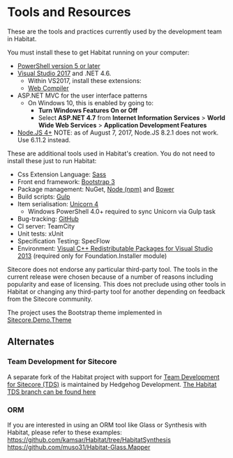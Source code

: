 # Tools and Resources

These are the tools and practices currently used by the development team in Habitat.

You must install these to get Habitat running on your computer:

* [PowerShell version 5 or later](https://www.microsoft.com/en-us/download/details.aspx?id=50395)
* [Visual Studio 2017](https://www.visualstudio.com/downloads/) and .NET 4.6.
  * Within VS2017, install these extensions:
  * [Web Compiler](https://marketplace.visualstudio.com/items?itemName=MadsKristensen.WebCompiler)
* ASP.NET MVC for the user interface patterns
  * On Windows 10, this is enabled by going to:
    * **Turn Windows Features On or Off**
    * Select **ASP.NET 4.7** from **Internet Information Services** > **World Wide Web Services** > **Application Development Features**
* [Node.JS 4+](https://nodejs.org/) NOTE: as of August 7, 2017, Node.JS 8.2.1 does not work. Use 6.11.2 instead.

These are additional tools used in Habitat's creation. You do not need to install these just to run Habitat:

* Css Extension Language: [Sass](http://sass-lang.com/install)
* Front end framework: [Bootstrap 3](http://getbootstrap.com/)
* Package management: NuGet, [Node (npm)](https://nodejs.org/) and [Bower](https://www.bower.io/)
* Build scripts: [Gulp](http://gulpjs.com/)
* Item serialisation: [Unicorn 4](https://github.com/kamsar/Unicorn)
  * Windows PowerShell 4.0+ required to sync Unicorn via Gulp task
* Bug-tracking: [GitHub](https://github.com/Sitecore/Habitat/issues)
* CI server: TeamCity
* Unit tests: xUnit
* Specification Testing: SpecFlow
* Environment: [Visual C++ Redistributable Packages for Visual Studio 2013](https://www.microsoft.com/en-us/download/details.aspx?id=40784) (required only for Foundation.Installer module)

Sitecore does not endorse any particular third-party tool. The tools in the current release were chosen because of a number of reasons including popularity and ease of licensing. This does not preclude using other tools in Habitat or changing any third-party tool for another depending on feedback from the Sitecore community.

The project uses the Bootstrap theme implemented in [Sitecore.Demo.Theme](https://github.com/Sitecore/Sitecore.Demo.Theme)

## Alternates

### Team Development for Sitecore

A separate fork of the Habitat project with support for [Team Development for Sitecore (TDS)](https://www.teamdevelopmentforsitecore.com) is maintained by Hedgehog Development. [The Habitat TDS branch can be found here](https://github.com/HedgehogDevelopment/Habitat/tree/TDS)

### ORM

If you are interested in using an ORM tool like Glass or Synthesis with Habitat, please refer to these examples:
https://github.com/kamsar/Habitat/tree/HabitatSynthesis
https://github.com/muso31/Habitat-Glass.Mapper